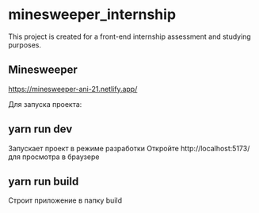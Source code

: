 # minesweeper_internship
This project is created for a front-end internship assessment and studying purposes.

Minesweeper
-----------

https://minesweeper-ani-21.netlify.app/

Для запуска проекта:

yarn run dev
-----------
Запускает проект в режиме разработки
Откройте http://localhost:5173/ для просмотра в браузере

yarn run build 
-----------
Строит приложение в папку build
